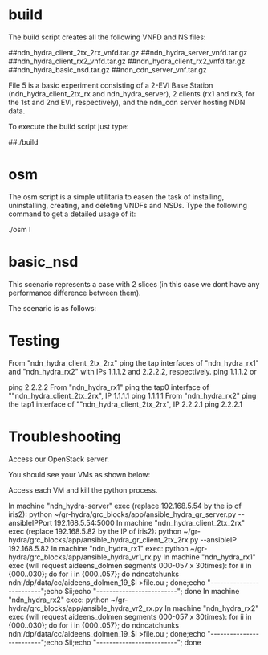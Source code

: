 <!-- TITLE: Director 5G DynamIc REsource instantiation and ConTrol for 5G content delivery netwORks -->
<!-- SUBTITLE: A quick summary of Director 5 G -->


# build 

The build script creates all the following VNFD and NS files:

##ndn_hydra_client_2tx_2rx_vnfd.tar.gz
##ndn_hydra_server_vnfd.tar.gz
##ndn_hydra_client_rx2_vnfd.tar.gz
##ndn_hydra_client_rx2_vnfd.tar.gz
##ndn_hydra_basic_nsd.tar.gz
##ndn_cdn_server_vnf.tar.gz

File 5 is a basic experiment consisting of a 2-EVI Base Station (ndn_hydra_client_2tx_rx and ndn_hydra_server), 2 clients (rx1 and rx3, for the 1st and 2nd EVI, respectively), and the ndn_cdn server hosting NDN data.

To execute the build script just type:

##./build
# osm	
	
The osm script is a simple utilitaria to easen the task of installing, uninstalling, creating, and deleting VNDFs and NSDs. Type the following command to get a detailed usage of it:

./osm l


# basic_nsd

This scenario represents a case with 2 slices (in this case we dont have any performance difference between them).

The scenario is as follows:

# Testing

From "ndn_hydra_client_2tx_2rx" ping the tap interfaces of "ndn_hydra_rx1" and "ndn_hydra_rx2" with IPs 1.1.1.2 and 2.2.2.2, respectively.
ping 1.1.1.2
or

ping 2.2.2.2
From "ndn_hydra_rx1" ping the tap0 interface of ""ndn_hydra_client_2tx_2rx", IP 1.1.1.1
ping 1.1.1.1
From "ndn_hydra_rx2" ping the tap1 interface of ""ndn_hydra_client_2tx_2rx", IP 2.2.2.1
ping 2.2.2.1

# Troubleshooting

Access our OpenStack server.

You should see your VMs as shown below:

Access each VM and kill the python process.

In machine "ndn_hydra-server" exec (replace 192.168.5.54 by the ip of iris2):
python ~/gr-hydra/grc_blocks/app/ansible_hydra_gr_server.py --ansibleIPPort 192.168.5.54:5000
In machine "ndn_hydra_client_2tx_2rx" exec (replace 192.168.5.82 by the IP of iris2):
python ~/gr-hydra/grc_blocks/app/ansible_hydra_gr_client_2tx_2rx.py --ansibleIP 192.168.5.82
In machine "ndn_hydra_rx1" exec:
python ~/gr-hydra/grc_blocks/app/ansible_hydra_vr1_rx.py
In machine "ndn_hydra_rx1" exec (will request aideens_dolmen segments 000-057 x 30times):
for ii in {000..030}; do for i in {000..057}; do ndncatchunks ndn:/dp/data/cc/aideens_dolmen_19_$i >file.ou ; done;echo "-------------------------";echo $ii;echo "-------------------------"; done
In machine "ndn_hydra_rx2" exec:
python ~/gr-hydra/grc_blocks/app/ansible_hydra_vr2_rx.py
In machine "ndn_hydra_rx2" exec (will request aideens_dolmen segments 000-057 x 30times):
for ii in {000..030}; do for i in {000..057}; do ndncatchunks ndn:/dp/data/cc/aideens_dolmen_19_$i >file.ou ; done;echo "-------------------------";echo $ii;echo "-------------------------"; done

